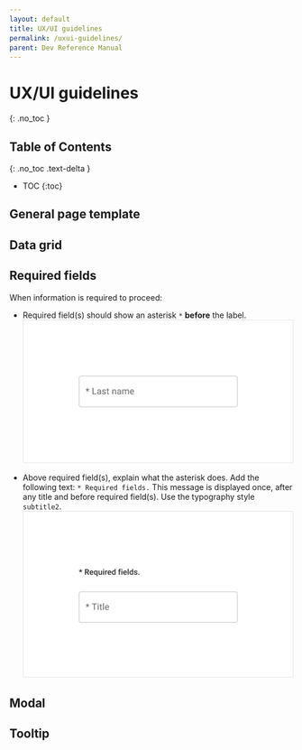 ```yaml
---
layout: default
title: UX/UI guidelines
permalink: /uxui-guidelines/
parent: Dev Reference Manual
---
```

# UX/UI guidelines
{: .no_toc }

## Table of Contents
{: .no_toc .text-delta }

- TOC
{:toc}

## General page template

## Data grid

## Required fields
When information is required to proceed:
* Required field(s) should show an asterisk `*` **before** the label.
![Example text field](../../assets/images/dev-reference-manual/required-fields-1.png)

* Above required field(s), explain what the asterisk does. Add the following text: `* Required fields.`
This message is displayed once, after any title and before required field(s). Use the typography style `subtitle2`. 
![Example text field with guidance above](../../assets/images/dev-reference-manual/required-fields-2.png)

## Modal

## Tooltip